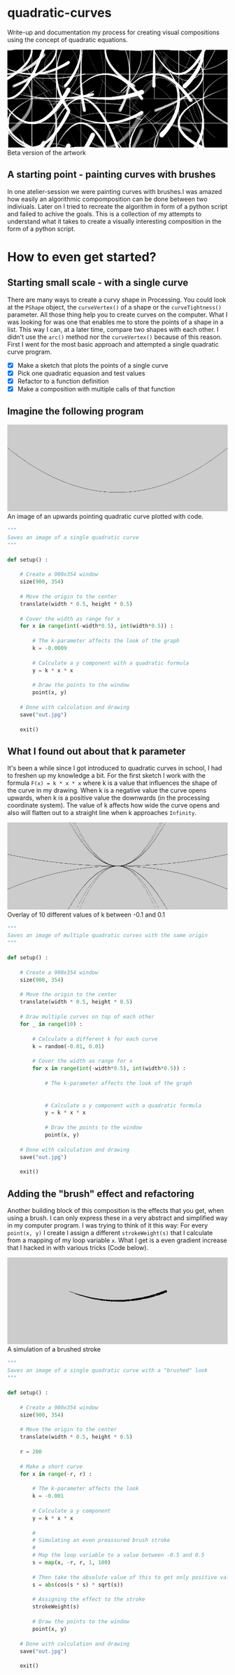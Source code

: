 # quadratic-curves

Write-up and documentation my process for creating visual compositions using the concept of quadratic equations.

![Cover](cover.jpg)
Beta version of the artwork

## A starting point - painting curves with brushes
In one atelier-session we were painting curves with brushes.I was amazed how easily an algorithmic compomposition can be done between two indiviuals. Later on I tried to recreate the algorithm in form of a python script and failed to achive the goals. This is a collection of my attempts to understand what it takes to create a visually interesting composition in the form of a python script.

# How to even get started?
## Starting small scale - with a single curve
There are many ways to create a curvy shape in Processing. You could look at the ``PShape`` object, the ``curveVertex()`` of a shape or the ``curveTightness()`` parameter. All those thing help you to create curves on the computer. What I was looking for was one that enables me to store the points of a shape in a list. This way I can, at a later time, compare two shapes with each other. I didn't use the ``arc()`` method nor the ``curveVertex()`` because of this reason. First I went for the most basic approach and attempted a single quadratic curve program.

- [x] Make a sketch that plots the points of a single curve
- [x] Pick one quadratic equasion and test values
- [x] Refactor to a function definition
- [x] Make a composition with multiple calls of that function

## Imagine the following program

![Curve example](curve.jpg)
An image of an upwards pointing quadratic curve plotted with code.

```python
"""
Saves an image of a single quadratic curve
"""

def setup() :

    # Create a 900x354 window
    size(900, 354)

    # Move the origin to the center
    translate(width * 0.5, height * 0.5)

    # Cover the width as range for x
    for x in range(int(-width*0.5), int(width*0.5)) :

        # The k-parameter affects the look of the graph
        k = -0.0009

        # Calculate a y component with a quadratic formula
        y = k * x * x

        # Draw the points to the window
        point(x, y)

    # Done with calculation and drawing
    save("out.jpg")

    exit()
```

## What I found out about that k parameter
It's been a while since I got introduced to quadratic curves in school, I had to freshen up my knowledge a bit. For the first sketch I work with the formula ``F(x) = k * x * x`` where k is a value that influences the shape of the curve in my drawing. When k is a negative value the curve opens upwards, when k is a positive value the downwards (in the processing coordinate system). The value of k affects how wide the curve opens and also will flatten out to a straight line when k approaches ``Infinity``.

![Overlay](overlay.jpg)
Overlay of 10 different values of k between -0.1 and 0.1

```python
"""
Saves an image of multiple quadratic curves with the same origin
"""

def setup() :

    # Create a 900x354 window
    size(900, 354)

    # Move the origin to the center
    translate(width * 0.5, height * 0.5)

    # Draw multiple curves on top of each other
    for _ in range(10) :

        # Calculate a different k for each curve
        k = random(-0.01, 0.01)

        # Cover the width as range for x
        for x in range(int(-width*0.5), int(width*0.5)) :

            # The k-parameter affects the look of the graph


            # Calculate a y component with a quadratic formula
            y = k * x * x

            # Draw the points to the window
            point(x, y)

    # Done with calculation and drawing
    save("out.jpg")

    exit()
```

## Adding the "brush" effect and refactoring
Another building block of this composition is the effects that you get, when using a brush. I can only express these in a very abstract and simplified way in my computer program. I was trying to think of it this way: For every ``point(x, y)`` I create I assign a different ``strokeWeight(s)`` that I calculate from a mapping of my loop variable ``x``. What I get is a even gradient increase that I hacked in with various tricks (Code below).

![Brush look](brush.jpg)
A simulation of a brushed stroke

```python
"""
Saves an image of a single quadratic curve with a "brushed" look
"""

def setup() :

    # Create a 900x354 window
    size(900, 354)

    # Move the origin to the center
    translate(width * 0.5, height * 0.5)

    r = 200

    # Make a short curve
    for x in range(-r, r) :

        # The k-parameter affects the look
        k = -0.001

        # Calculate a y component
        y = k * x * x

        #
        # Simulating an even preassured brush stroke
        #
        # Map the loop variable to a value between -0.5 and 0.5
        s = map(x, -r, r, 1, 100)

        # Then take the absolute value of this to get only positive values
        s = abs(cos(s * s) * sqrt(s))

        # Assigning the effect to the stroke
        strokeWeight(s)

        # Draw the points to the window
        point(x, y)

    # Done with calculation and drawing
    save("out.jpg")

    exit()
```